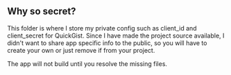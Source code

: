 ## Why so secret?

This folder is where I store my private config such as client_id and client_secret for QuickGist. Since I have made the project source available, I didn't want to share app specific info to the public, so you will have to create your own or just remove if from your project.

The app will not build until you resolve the missing files.